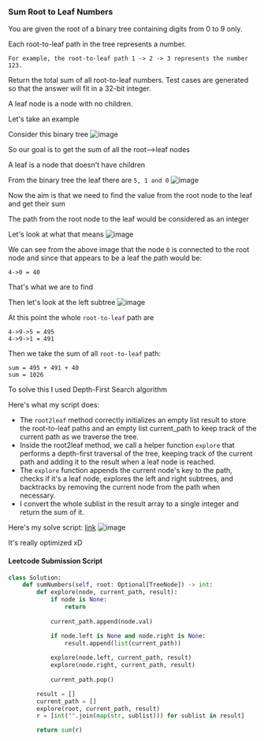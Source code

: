 <h3> Sum Root to Leaf Numbers </h3>

You are given the root of a binary tree containing digits from 0 to 9 only.

Each root-to-leaf path in the tree represents a number.

    For example, the root-to-leaf path 1 -> 2 -> 3 represents the number 123.

Return the total sum of all root-to-leaf numbers. Test cases are generated so that the answer will fit in a 32-bit integer.

A leaf node is a node with no children.

Let's take an example

Consider this binary tree
![image](https://github.com/h4ckyou/h4ckyou.github.io/assets/127159644/8adaa0fe-c216-4d3b-9b6f-4522cd2056df)

So our goal is to get the sum of all the root-->leaf nodes

A leaf is a node that doesn't have children

From the binary tree the leaf there are `5, 1 and 0`
![image](https://github.com/h4ckyou/h4ckyou.github.io/assets/127159644/92e59866-4996-4113-875e-818e78d8ab8a)

Now the aim is that we need to find the value from the root node to the leaf and get their sum

The path from the root node to the leaf would be considered as an integer

Let's look at what that means
![image](https://github.com/h4ckyou/h4ckyou.github.io/assets/127159644/9715e9da-e452-43b2-9171-844600540821)

We can see from the above image that the node `0` is connected to the root node and since that appears to be a leaf the path would be:

```
4->0 = 40
```

That's what we are to find

Then let's look at the left subtree
![image](https://github.com/h4ckyou/h4ckyou.github.io/assets/127159644/6be42993-7e4c-4f3b-8d85-12263134d228)

At this point the whole `root-to-leaf` path are 

```
4->9->5 = 495
4->9->1 = 491
```

Then we take the sum of all `root-to-leaf` path:

```
sum = 495 + 491 + 40
sum = 1026
```

To solve this I used Depth-First Search algorithm 

Here's what my script does:

- The `root2leaf` method correctly initializes an empty list result to store the root-to-leaf paths and an empty list current_path to keep track of the current path as we traverse the tree.
- Inside the root2leaf method, we call a helper function `explore` that performs a depth-first traversal of the tree, keeping track of the current path and adding it to the result when a leaf node is reached.
- The `explore` function appends the current node's key to the path, checks if it's a leaf node, explores the left and right subtrees, and backtracks by removing the current node from the path when necessary.
- I convert the whole sublist in the result array to a single integer and return the sum of it.

Here's my solve script: [link]()
![image](https://github.com/h4ckyou/h4ckyou.github.io/assets/127159644/76670101-1f14-4042-8b15-9460b137f11a)

It's really optimized xD

#### Leetcode Submission Script

```python
class Solution:
    def sumNumbers(self, root: Optional[TreeNode]) -> int:
        def explore(node, current_path, result):
            if node is None:
                return
            
            current_path.append(node.val)

            if node.left is None and node.right is None:
                result.append(list(current_path))
            
            explore(node.left, current_path, result)
            explore(node.right, current_path, result)
            
            current_path.pop()

        result = []
        current_path = []
        explore(root, current_path, result)
        r = [int("".join(map(str, sublist))) for sublist in result]

        return sum(r)
```

